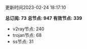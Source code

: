 更新时间2023-02-24 18:17:10

**总订阅: 73**
**总节点: 947**
**有效节点: 339**
- v2ray节点: 240
- trojan节点: 68
- ss节点: 31
